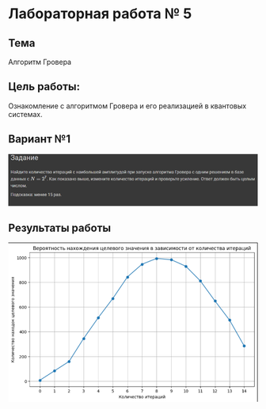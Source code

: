 # Лабораторная работа № 5

## Тема
Алгоритм Гровера


## Цель работы:
Ознакомление с алгоритмом Гровера и его реализацией в квантовых системах.

## Вариант №1
![Вариант](../../images/image5_1.png)

## Результаты работы
![Результат работы №1](../../images/image5_2.png)
